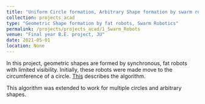```yaml
---
title: "Uniform Circle formation, Arbitrary Shape formation by swarm robots"
collection: projects_acad
type: "Geometric Shape formation by fat robots, Swarm Robotics"
permalink: /projects/projects_acad/1_Swarm_Robots
venue: "Final year B.E. project, JU"
date: 2021-05-01
location: None
---
```


In this project, geometric shapes are formed by synchronous, fat robots with limited visibility. Initially, these robots were made move to the circumference of a circle. [This](https://doi.org/10.1007/978-981-16-5207-3_54) describes the algorithm.

This algorithm was extended to work for multiple circles and arbitrary shapes. 